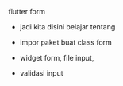 flutter form

- jadi kita disini belajar tentang 

- impor paket buat class form 
- widget form, file input, 
- validasi input